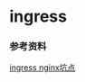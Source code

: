 # ingress

### 参考资料

[ingress nginx坑点](https://www.iyunw.cn/archives/ingress-nginx-keng-dian-chi-xu-geng-xin/)
